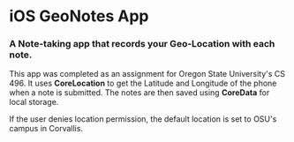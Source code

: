 # iOS GeoNotes App
### A Note-taking app that records your Geo-Location with each note.

This app was completed as an assignment for Oregon State University's CS 496. It uses __CoreLocation__ to get the Latitude and Longitude of the phone when a note is submitted. The notes are then saved using __CoreData__ for local storage. 

If the user denies location permission, the default location is set to OSU's campus in Corvallis.
